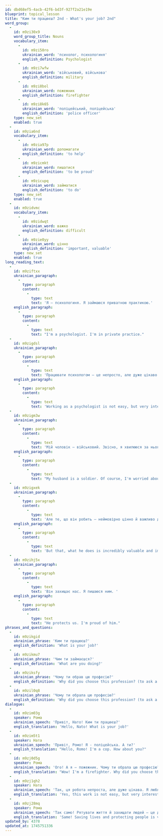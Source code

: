 ```yaml
---
id: dbd68ef5-4acb-42f6-bd3f-927f2a21e19e
blueprint: topical_lesson
title: "Ким ти працюєш? 2nd - What's your job? 2nd"
word_group:
  -
    id: m9zi30x9
    word_group_title: Nouns
    vocabulary_item:
      -
        id: m9zi50ro
        ukrainian_word: 'психолог, психологиня'
        english_definition: Psychologist
      -
        id: m9zi7wfw
        ukrainian_word: 'військовий, військова'
        english_definition: military
      -
        id: m9zi8bol
        ukrainian_word: пожежник
        english_definition: firefighter
      -
        id: m9zi8k65
        ukrainian_word: 'поліцейський, поліцейська'
        english_definition: 'police officer'
    type: new_set
    enabled: true
  -
    id: m9zia6nd
    vocabulary_item:
      -
        id: m9zia97p
        ukrainian_word: допомагати
        english_definition: 'to help'
      -
        id: m9zicmkt
        ukrainian_word: пишатися
        english_definition: 'to be proud'
      -
        id: m9zicupq
        ukrainian_word: займатися
        english_definition: 'to do'
    type: new_set
    enabled: true
  -
    id: m9zidvmc
    vocabulary_item:
      -
        id: m9zidwqt
        ukrainian_word: важко
        english_definition: difficult
      -
        id: m9zie0yy
        ukrainian_word: цінно
        english_definition: 'important, valuable'
    type: new_set
    enabled: true
long_reading_text:
  -
    id: m9ziftxx
    ukrainian_paragraph:
      -
        type: paragraph
        content:
          -
            type: text
            text: 'Я – психологиня. Я займаюся приватною практикою.'
    english_paragraph:
      -
        type: paragraph
        content:
          -
            type: text
            text: "I'm a psychologist. I'm in private practice."
  -
    id: m9zigdsl
    ukrainian_paragraph:
      -
        type: paragraph
        content:
          -
            type: text
            text: 'Працювати психологом – це непросто, але дуже цікаво. Допомагати людям – це дуже цінно.'
    english_paragraph:
      -
        type: paragraph
        content:
          -
            type: text
            text: 'Working as a psychologist is not easy, but very interesting. Helping people is very valuable.'
  -
    id: m9zigm3w
    ukrainian_paragraph:
      -
        type: paragraph
        content:
          -
            type: text
            text: 'Мій чоловік – військовий. Звісно, я хвилююся за нього, йому дуже важко. '
    english_paragraph:
      -
        type: paragraph
        content:
          -
            type: text
            text: "My husband is a soldier. Of course, I'm worried about him, it's very hard for him."
  -
    id: m9zigxek
    ukrainian_paragraph:
      -
        type: paragraph
        content:
          -
            type: text
            text: 'Але те, що він робить – неймовірно цінно й важливо для країни в наш час. '
    english_paragraph:
      -
        type: paragraph
        content:
          -
            type: text
            text: 'But that, what he does is incredibly valuable and important for the country in our time.'
  -
    id: m9zihj5x
    ukrainian_paragraph:
      -
        type: paragraph
        content:
          -
            type: text
            text: 'Він захищає нас. Я пишаюся ним. '
    english_paragraph:
      -
        type: paragraph
        content:
          -
            type: text
            text: "He protects us. I'm proud of him."
phrases_and_questions:
  -
    id: m9zikgid
    ukrainian_phrase: 'Ким ти працюєш?'
    english_definition: 'What is your job?'
  -
    id: m9zikmu7
    ukrainian_phrase: 'Чим ти займаєшся?'
    english_definition: 'What are you doing?'
  -
    id: m9ziksfy
    ukrainian_phrase: 'Чому ти обрав цю професію?'
    english_definition: 'Why did you choose this profession? (to ask a man)'
  -
    id: m9zil0q8
    ukrainian_phrase: 'Чому ти обрала цю професію?'
    english_definition: 'Why did you choose this profession? (to ask a woman)'
dialogue:
  -
    id: m9zim03g
    speaker: Рома
    ukrainian_speech: 'Привіт, Нато! Ким ти працюєш?'
    english_translation: 'Hello, Nato! What is your job?'
  -
    id: m9zim5t1
    speaker: Ната
    ukrainian_speech: 'Привіт, Ромо! Я - поліцейська. А ти?'
    english_translation: "Hello, Romo! I'm a cop. How about you?"
  -
    id: m9zj0d5g
    speaker: Рома
    ukrainian_speech: 'Ого! А я – пожежник. Чому ти обрала цю професію? Тобі подобається?'
    english_translation: "Wow! I'm a firefighter. Why did you choose this profession? Do you like it?"
  -
    id: m9zj1qh2
    speaker: Ната
    ukrainian_speech: 'Так, ця робота непроста, але дуже цікава. Я люблю допомагати людям, а ти?'
    english_translation: 'Yes, this work is not easy, but very interesting. I love helping people, and you?'
  -
    id: m9zj28mq
    speaker: Рома
    ukrainian_speech: 'Так само! Рятувати життя й захищати людей – це дуже цінно. Я пишаюся своєю професією.'
    english_translation: 'Same! Saving lives and protecting people is very valuable. I am proud of my profession.'
updated_by: 4378
updated_at: 1745751336
---
```

